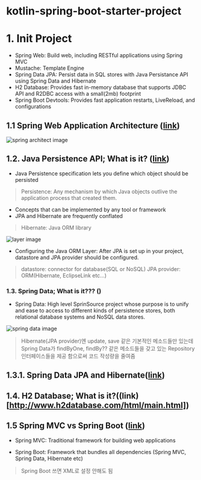 # kotlin-spring-boot-starter-project

# 1. Init Project

* Spring Web: Build web, including RESTful applications using Spring MVC
* Mustache: Template Engine
* Spring Data JPA: Persist data in SQL stores with Java Persistance API using Spring Data and Hibernate
* H2 Database: Provides fast in-memory database that supports JDBC API and R2DBC access with a small(2mb) footprint
* Spring Boot Devtools: Provides fast application restarts, LiveReload, and configurations

## 1.1 Spring Web Application Architecture ([link](https://www.petrikainulainen.net/software-development/design/understanding-spring-web-application-architecture-the-classic-way/))

![spring architect image](https://www.petrikainulainen.net/wp-content/uploads/spring-web-application-layers.png)


## 1.2. Java Persistence API; What is it? ([link](https://www.javaworld.com/article/3379043/what-is-jpa-introduction-to-the-java-persistence-api.html))

* Java Persistence specification lets you define which object should be persisted
> Persistence: Any mechanism by which Java objects outlive the application process that created them.
* Concepts that can be implemented by any tool or framework
* JPA and Hibernate are frequently conflated
> Hibernate: Java ORM library

![layer image](https://images.idgesg.net/images/article/2019/04/jw_java_persistence_series_1200x1600_diagram-100792564-large.jpg)

* Configuring the Java ORM Layer: After JPA is set up in your project, datastore and JPA provider should be configured.
> datastore: connector for database(SQL or NoSQL)
> JPA provider: ORM(Hibernate, EclipseLink etc...)

### 1.3. Spring Data; What is it??? ()

* Spring Data: High level SprinSource project whose purpose is to unify and ease to access to different kinds of persistence stores, both relational database systems and NoSQL data stores.

![spring data image](https://res.infoq.com/articles/spring-data-intro/en/resources/spring_data_overview_small.jpg)

> Hibernate(JPA provider)엔 update, save 같은 기본적인 메소드들만 있는데 Spring Data가 findByOne, findBy?? 같은 메소드들을 갖고 있는 Repository 인터페이스들을 제공 함으로써 코드 작성량을 줄여줌

## 1.3.1. Spring Data JPA and Hibernate([link](https://dzone.com/articles/what-is-the-difference-between-hibernate-and-sprin-1))


## 1.4. H2 Database; What is it?((link)[http://www.h2database.com/html/main.html])

## 1.5 Spring MVC vs Spring Boot ([link](https://www.quora.com/What-is-difference-between-spring-MVC-and-spring-boot#div.w6bUHPNt8))

* Spring MVC: Traditional framework for building web applications

* Spring Boot: Framework that bundles all dependencies (Spring MVC, Spring Data, Hibernate etc)
> Spring Boot 쓰면 XML로 설정 안해도 됨